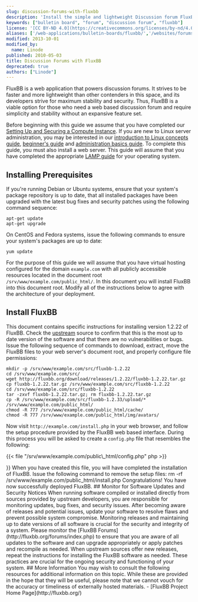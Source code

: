 ```yaml
---
slug: discussion-forums-with-fluxbb
description: 'Install the simple and lightweight Discussion forum FluxBB on your Linode.'
keywords: ["bulletin board", "forum", "discussion forum", "fluxbb"]
license: '[CC BY-ND 4.0](https://creativecommons.org/licenses/by-nd/4.0)'
aliases: ['/web-applications/bulletin-boards/fluxbb/','/websites/forums/discussion-forums-with-fluxbb/']
modified: 2013-10-01
modified_by:
  name: Linode
published: 2010-05-03
title: Discussion Forums with FluxBB
deprecated: true
authors: ["Linode"]
---
```


FluxBB is a web application that powers discussion forums. It strives to be faster and more lightweight than other contenders in this space, and its developers strive for maximum stability and security. Thus, FluxBB is a viable option for those who need a web based discussion forum and require simplicity and stability without an expansive feature set.

Before beginning with this guide we assume that you have completed our [Setting Up and Securing a Compute Instance](/docs/products/compute/compute-instances/guides/set-up-and-secure/). If you are new to Linux server administration, you may be interested in our [introduction to Linux concepts guide](/docs/guides/introduction-to-linux-concepts/), [beginner's guide](/docs/products/compute/compute-instances/faqs/) and [administration basics guide](/docs/guides/linux-system-administration-basics/). To complete this guide, you must also install a web server. This guide will assume that you have completed the appropriate [LAMP guide](/docs/lamp-guides/) for your operating system.

## Installing Prerequisites

If you're running Debian or Ubuntu systems, ensure that your system's package repository is up to date, that all installed packages have been upgraded with the latest bug fixes and security patches using the following command sequence:

    apt-get update
    apt-get upgrade

On CentOS and Fedora systems, issue the following commands to ensure your system's packages are up to date:

    yum update

For the purpose of this guide we will assume that you have virtual hosting configured for the domain `example.com` with all publicly accessible resources located in the document root `/srv/www/example.com/public_html/`. In this document you will install FluxBB into this document root. Modify all of the instructions below to agree with the architecture of your deployment.

## Install FluxBB

This document contains specific instructions for installing version 1.2.22 of FluxBB. Check the [upstream](http://fluxbb.org/downloads/) source to confirm that this is the most up to date version of the software and that there are no vulnerabilities or bugs. Issue the following sequence of commands to download, extract, move the FluxBB files to your web server's document root, and properly configure file permissions:

    mkdir -p /srv/www/example.com/src/fluxbb-1.2.22
    cd /srv/www/example.com/src/
    wget http://fluxbb.org/download/releases/1.2.22/fluxbb-1.2.22.tar.gz
    cp fluxbb-1.2.22.tar.gz /srv/www/example.com/src/fluxbb-1.2.22
    cd /srv/www/example.com/src/fluxbb-1.2.22
    tar -zxvf fluxbb-1.2.22.tar.gz; rm fluxbb-1.2.22.tar.gz
    cp -R /srv/www/example.com/src/fluxbb-1.2.33/upload/* /srv/www/example.com/public_html/
    chmod -R 777 /srv/www/example.com/public_html/cache/
    chmod -R 777 /srv/www/example.com/public_html/img/avatars/

Now visit `http://example.com/install.php` in your web browser, and follow the setup procedure provided by the FluxBB web based interface. During this process you will be asked to create a `config.php` file that resembles the following:

{{< file "/srv/www/example.com/public\\_html/config.php" php >}}
<?php

$db_type = 'mysqli';
$db_host = 'localhost';
$db_name = 'lollipop';
$db_username = 'foreman';
$db_password = '5t1ck';
$db_prefix = 'new_';
$p_connect = false;

$cookie_name = 'forum_cookie';
$cookie_domain = '';
$cookie_path = '/';
$cookie_secure = 0;
$cookie_seed = 'a3647cd58bd28fa9';

define('PUN', 1);

{{< /file >}}


When you have created this file, you will have completed the installation of FluxBB. Issue the following command to remove the setup files:

    rm -rf /srv/www/example.com/public_html/install.php

Congratulations! You have now successfully deployed FluxBB.

## Monitor for Software Updates and Security Notices

When running software compiled or installed directly from sources provided by upstream developers, you are responsible for monitoring updates, bug fixes, and security issues. After becoming aware of releases and potential issues, update your software to resolve flaws and prevent possible system compromise. Monitoring releases and maintaining up to date versions of all software is crucial for the security and integrity of a system.

Please monitor the [FluxBB Forums](http://fluxbb.org/forums/index.php) to ensure that you are aware of all updates to the software and can upgrade appropriately or apply patches and recompile as needed.

When upstream sources offer new releases, repeat the instructions for installing the FluxBB software as needed. These practices are crucial for the ongoing security and functioning of your system.

## More Information

You may wish to consult the following resources for additional information on this topic. While these are provided in the hope that they will be useful, please note that we cannot vouch for the accuracy or timeliness of externally hosted materials.

- [FluxBB Project Home Page](http://fluxbb.org/)



